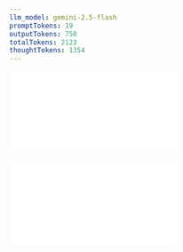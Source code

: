 ```yaml
---
llm_model: gemini-2.5-flash
promptTokens: 19
outputTokens: 750
totalTokens: 2123
thoughtTokens: 1354
---
```


![@](steps/Prompt.c97cd9b0.md)

![@](steps/response.30342b70.md)